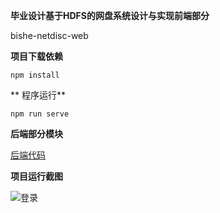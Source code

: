  **毕业设计基于HDFS的网盘系统设计与实现前端部分** 

bishe-netdisc-web

 **项目下载依赖** 
```
npm install
```

 ** 程序运行** 
```
npm run serve
```

 **后端部分模块** 

[后端代码](http://gitee.com/third_e/bishe-netdisc?_from=gitee_search)

 **项目运行截图** 

![登录](https://images.gitee.com/uploads/images/2020/0609/185604_1ec0bc85_5483517.png "屏幕截图.png")
